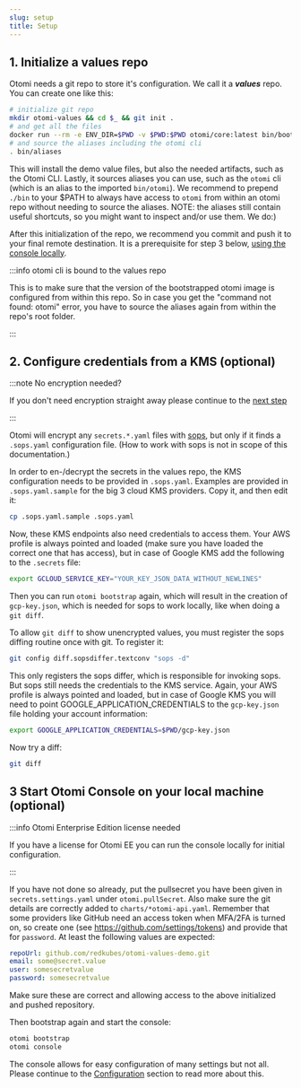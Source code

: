 ```yaml
---
slug: setup
title: Setup
---
```


## 1. Initialize a values repo

Otomi needs a git repo to store it's configuration. We call it a **_values_** repo. You can create one like this:

```bash
# initialize git repo
mkdir otomi-values && cd $_ && git init .
# and get all the files
docker run --rm -e ENV_DIR=$PWD -v $PWD:$PWD otomi/core:latest bin/bootstrap.sh
# and source the aliases including the otomi cli
. bin/aliases
```

This will install the demo value files, but also the needed artifacts, such as the Otomi CLI. Lastly, it sources aliases you can use, such as the `otomi` cli (which is an alias to the imported `bin/otomi`). We recommend to prepend `./bin` to your \$PATH to always have access to `otomi` from within an otomi repo without needing to source the aliases. NOTE: the aliases still contain useful shortcuts, so you might want to inspect and/or use them. We do:)

After this initialization of the repo, we recommend you commit and push it to your final remote destination. It is a prerequisite for step 3 below, [using the console locally](#3-start-otomi-console-on-your-local-machine-optional).

:::info otomi cli is bound to the values repo

This is to make sure that the version of the bootstrapped otomi image is configured from within this repo. So in case you get the "command not found: otomi" error, you have to source the aliases again from within the repo's root folder.

:::

## 2. Configure credentials from a KMS (optional)

:::note No encryption needed?

If you don't need encryption straight away please continue to the [next step](#3-start-otomi-console-on-your-local-machine-optional)

:::

Otomi will encrypt any `secrets.*.yaml` files with [sops](https://github.com/mozilla/sops), but only if it finds a `.sops.yaml` configuration file. (How to work with sops is not in scope of this documentation.)

In order to en-/decrypt the secrets in the values repo, the KMS configuration needs to be provided in `.sops.yaml`. Examples are provided in `.sops.yaml.sample` for the big 3 cloud KMS providers. Copy it, and then edit it:

```bash
cp .sops.yaml.sample .sops.yaml
```

Now, these KMS endpoints also need credentials to access them. Your AWS profile is always pointed and loaded (make sure you have loaded the correct one that has access), but in case of Google KMS add the following to the `.secrets` file:

```bash
export GCLOUD_SERVICE_KEY="YOUR_KEY_JSON_DATA_WITHOUT_NEWLINES"
```

Then you can run `otomi bootstrap` again, which will result in the creation of `gcp-key.json`, which is needed for sops to work locally, like when doing a `git diff`.

To allow `git diff` to show unencrypted values, you must register the sops diffing routine once with git. To register it:

```bash
git config diff.sopsdiffer.textconv "sops -d"
```

This only registers the sops differ, which is responsible for invoking sops. But sops still needs the credentials to the KMS service. Again, your AWS profile is always pointed and loaded, but in case of Google KMS you will need to point GOOGLE_APPLICATION_CREDENTIALS to the `gcp-key.json` file holding your account information:

```bash
export GOOGLE_APPLICATION_CREDENTIALS=$PWD/gcp-key.json
```

Now try a diff:

```bash
git diff
```

## 3 Start Otomi Console on your local machine (optional)

:::info Otomi Enterprise Edition license needed

If you have a license for Otomi EE you can run the console locally for initial configuration.

:::

If you have not done so already, put the pullsecret you have been given in `secrets.settings.yaml` under `otomi.pullSecret`. Also make sure the git details are correctly added to `charts/*otomi-api.yaml`. Remember that some providers like GitHub need an access token when MFA/2FA is turned on, so create one (see https://github.com/settings/tokens) and provide that for `password`. At least the following values are expected:

```yaml
repoUrl: github.com/redkubes/otomi-values-demo.git
email: some@secret.value
user: somesecretvalue
password: somesecretvalue
```

Make sure these are correct and allowing access to the above initialized and pushed repository.

Then bootstrap again and start the console:

```bash
otomi bootstrap
otomi console
```

The console allows for easy configuration of many settings but not all. Please continue to the [Configuration](configuration) section to read more about this.
